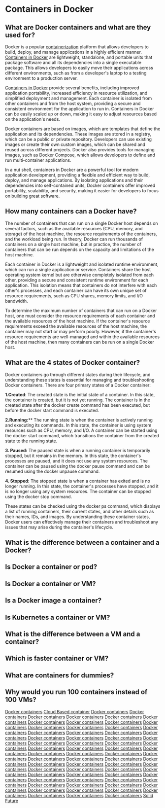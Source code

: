 # Containers in Docker
## What are Docker containers and what are they used for?

Docker is a popular [containerization](https://bit.ly/3DJdFoP+) platform that allows developers to build, deploy, and manage applications in a highly efficient manner. [Containers in Docker](https://old.reddit.com/user/f2ka07) are lightweight, standalone, and portable units that package software and all its dependencies into a single executable package. This allows developers to easily move their applications across different environments, such as from a developer's laptop to a testing environment to a production server.

[Containers in Docker](https://teddit.privacytools.io/u/f2ka07) provide several benefits, including improved application portability, increased efficiency in resource utilization, and simplified deployment and management. Each container is isolated from other containers and from the host system, providing a secure and consistent environment for the application to run in. Containers in Docker can be easily scaled up or down, making it easy to adjust resources based on the application's needs.

Docker containers are based on images, which are templates that define the application and its dependencies. These images are stored in a registry, which can be a public or private repository. Developers can use existing images or create their own custom images, which can be shared and reused across different projects. Docker also provides tools for managing images, such as Docker Compose, which allows developers to define and run multi-container applications.

In a nut shell, containers in Docker are a powerful tool for modern application development, providing a flexible and efficient way to build, deploy, and manage applications. By isolating applications and their dependencies into self-contained units, Docker containers offer improved portability, scalability, and security, making it easier for developers to focus on building great software.

## How many containers can a Docker have?

The number of containers that can run on a single Docker host depends on several factors, such as the available resources (CPU, memory, and storage) of the host machine, the resource requirements of the containers, and the workload being run. In theory, Docker can run thousands of containers on a single host machine, but in practice, the number of containers that can be run depends on the capacity and limitations of the host machine.

Each container in Docker is a lightweight and isolated runtime environment, which can run a single application or service. Containers share the host operating system kernel but are otherwise completely isolated from each other, providing a secure and consistent runtime environment for each application. This isolation means that containers do not interfere with each other's processes, and each container can have its own unique set of resource requirements, such as CPU shares, memory limits, and I/O bandwidth.

To determine the maximum number of containers that can run on a Docker host, one must consider the resource requirements of each container and the available resources of the host machine. If the container's resource requirements exceed the available resources of the host machine, the container may not start or may perform poorly. However, if the container's resource requirements are well-managed and within the available resources of the host machine, then many containers can be run on a single Docker host.

## What are the 4 states of Docker container?

Docker containers go through different states during their lifecycle, and understanding these states is essential for managing and troubleshooting Docker containers. There are four primary states of a Docker container:

**1.Created**: The created state is the initial state of a container. In this state, the container is created, but it is not yet running. The container is in the created state after the docker create command has been executed, but before the docker start command is executed.

**2.Running:**** The running state is when the container is actively running and executing its commands. In this state, the container is using system resources such as CPU, memory, and I/O. A container can be started using the docker start command, which transitions the container from the created state to the running state.

**3. Paused:** The paused state is when a running container is temporarily stopped, but it remains in the memory. In this state, the container's processes are paused, and it does not use any system resources. The container can be paused using the docker pause command and can be resumed using the docker unpause command.

**4. Stopped:** The stopped state is when a container has exited and is no longer running. In this state, the container's processes have stopped, and it is no longer using any system resources. The container can be stopped using the docker stop command.

These states can be checked using the docker ps command, which displays a list of running containers, their current states, and other details such as their names, IDs, and images. By understanding these container states, Docker users can effectively manage their containers and troubleshoot any issues that may arise during the container's lifecycle.

## What is the difference between a container and a Docker?
## Is Docker a container or pod?
## Is Docker a container or VM?
## Is a Docker image a container?
## Is Kubernetes a container or VM?
## What is the difference between a VM and a container?
## Which is faster container or VM?
## What are containers for dummies?
## Why would you run 100 containers instead of 100 VMs?

[Docker containers](https://www.troddit.com/u/f2ka07)
[Cloud Based container](https://www.reveddit.com/y/f2ka07/)
[Docker containers](https://www.reddit.com/r/easytvet/)
[Docker containers](https://teddit.zaggy.nl/u/f2ka07)
[Docker containers](https://teddit.totaldarkness.net/u/f2ka07)
[Docker containers](https://teddit.sethforprivacy.com/u/f2ka07)
[Docker containers](https://teddit.rawbit.ninja/u/f2ka07)
[Docker containers](https://teddit.pussthecat.org/u/f2ka07)
[Docker containers](https://teddit.privacytools.io/u/f2ka07)
[Docker containers](https://teddit.nunosempere.com/u/f2ka07)
[Docker containers](https://teddit.net/u/f2ka07)
[Docker containers](https://teddit.hostux.net/u/f2ka07)
[Docker containers](https://teddit.garudalinux.org/u/f2ka07)
[Docker containers](https://teddit.froth.zone/u/f2ka07)
[Docker containers](https://teddit.bus-hit.me/u/f2ka07)
[Docker containers](https://teddit.artemislena.eu/u/f2ka07)
[Docker containers](https://teddit.adminforge.de/u/f2ka07)
[Docker containers](https://td.vern.cc/u/f2ka07)
[Docker containers](https://safereddit.com/user/f2ka07)
[Docker containers](https://reddit.thekitty.zone/user/f2ka07)
[Docker containers](https://reddit.smnz.de/user/f2ka07)
[Docker containers](https://reddit.simo.sh/user/f2ka07)
[Docker containers](https://reddit.rtrace.io/user/f2ka07)
[Docker containers](https://reddit.moe.ngo/user/f2ka07)
[Docker containers](https://reddit.leptons.xyz/user/f2ka07)
[Docker containers](https://reddit.invak.id/user/f2ka07)
[Docker containers](https://reddit.dr460nf1r3.org/user/f2ka07)
[Docker containers](https://reddit.baby/user/f2ka07)
[Docker containers](https://rdt.trom.tf/u/f2ka07)
[Docker containers](https://rd.funami.tech/user/f2ka07)
[Docker containers](https://r.walkx.fyi/user/f2ka07)
[Docker containers](https://r.nf/user/f2ka07)
[Docker containers](https://r.darklab.sh/user/f2ka07)
[Docker containers](https://r.ahwx.org/user/f2ka07)
[Docker containers](https://old.reddit.com/user/f2ka07)
[Docker containers](https://lr.riverside.rocks/user/f2ka07)
[Docker containers](https://lr.odyssey346.dev/user/f2ka07)
[Docker containers](https://lr.mint.lgbt/user/f2ka07)
[Docker containers](https://lr.aeong.one/user/f2ka07)
[Docker containers](https://lr.4201337.xyz/user/f2ka07)
[Docker containers](https://libreddit.tiekoetter.com/user/f2ka07)
[Docker containers](https://libreddit.strongthany.cc/user/f2ka07)
[Docker containers](https://libreddit.spike.codes/user/f2ka07)
[Docker containers](https://libreddit.pufe.org/user/f2ka07)
[Docker containers](https://libreddit.privacydev.net/user/f2ka07)
[Docker containers](https://libreddit.privacy.com.de/user/f2ka07)
[Docker containers](https://libreddit.oxymagnesium.com/user/f2ka07)
[Docker containers](https://libreddit.northboot.xyz/user/f2ka07)
[Docker containers](https://libreddit.nl/user/f2ka07)
[Docker containers](https://libreddit.mha.fi/user/f2ka07)
[Docker containers](https://libreddit.lunar.icu/user/f2ka07)
[Docker containers](https://libreddit.kylrth.com/user/f2ka07)
[Docker containers](https://libreddit.kutay.dev/user/f2ka07)
[Docker containers](https://libreddit.kavin.rocks/user/f2ka07)
[Docker containers](https://libreddit.hu/user/f2ka07)
[Docker containers](https://libreddit.garudalinux.org//user/f2ka07)
[Docker containers](https://libreddit.freedit.eu/user/f2ka07)
[Docker containers](https://libreddit.foss.wtf/user/f2ka07)
[Docker containers](https://libreddit.eu.org/user/f2ka07)
[Docker containers](https://libreddit.esmailelbob.xyz/user/f2ka07)
[Docker containers](https://libreddit.domain.glass/user/f2ka07)
[Docker containers](https://libreddit.de/user/f2ka07)
[Docker containers](https://libreddit.dcs0.hu/user/f2ka07)
[Docker containers](https://libreddit.cachyos.org/user/f2ka07)
[Docker containers](https://libreddit.billbert.co/user/f2ka07)
[Docker containers](https://incogsnoo.com/u/f2ka07)
[Docker containers](https://i.opnxng.com/u/f2ka07)
[Solid Future](https://bit.ly/m/solidfuture)

